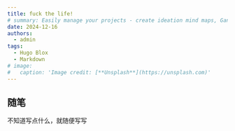 ```yaml
---
title: fuck the life!
# summary: Easily manage your projects - create ideation mind maps, Gantt charts, todo lists, and more!
date: 2024-12-16
authors:
  - admin
tags:
  - Hugo Blox
  - Markdown
# image:
#   caption: 'Image credit: [**Unsplash**](https://unsplash.com)'
---
```


## 随笔

不知道写点什么，就随便写写
